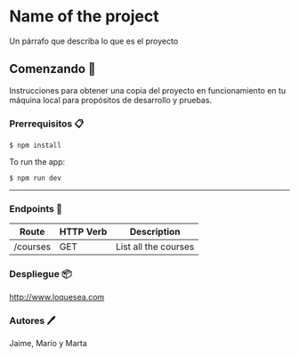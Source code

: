 # Name of the project
Un párrafo que describa lo que es el proyecto
## Comenzando 🚀️
Instrucciones para obtener una copia del proyecto en funcionamiento en tu máquina local para propósitos de desarrollo y pruebas.
### Prerrequisitos 📋️
    $ npm install

To run the app:

    $ npm run dev
***
### Endpoints 📍️

Route | HTTP Verb | Description
| -- | -- | -- |
/courses | GET | List all the courses

### Despliegue 📦️
<http://www.loquesea.com>

### Autores 🖊️
Jaime, Mario y Marta
